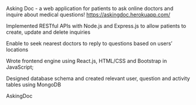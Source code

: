 Asking Doc - a web application for patients to ask online doctors and inquire about medical questions!
https://askingdoc.herokuapp.com/


Implemented RESTful APIs with Node.js and Express.js to allow patients to create, update and delete inquiries

Enable to seek nearest doctors to reply to questions based on users’ locations

Wrote frontend engine using React.js, HTML/CSS and Bootstrap in JavaScript; 

Designed database schema and created relevant user, question and activity tables using MongoDB 

AskingDoc 
